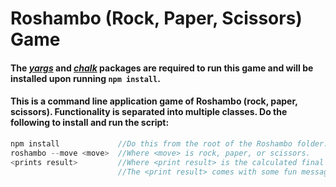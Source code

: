 # Roshambo (Rock, Paper, Scissors) Game

#### The [*yargs*](https://github.com/yargs/yargs) and [*chalk*](https://github.com/chalk/chalk) packages are required to run this game and will be installed upon running ```npm install```.

#### This is a command line application game of Roshambo (rock, paper, scissors). Functionality is separated into multiple classes. Do the following to install and run the script:

```js
npm install             //Do this from the root of the Roshambo folder.
roshambo --move <move>  //Where <move> is rock, paper, or scissors.
<prints result>         //Where <print result> is the calculated final outcome.
                        //The <print result> comes with some fun messages and emojis!
```
